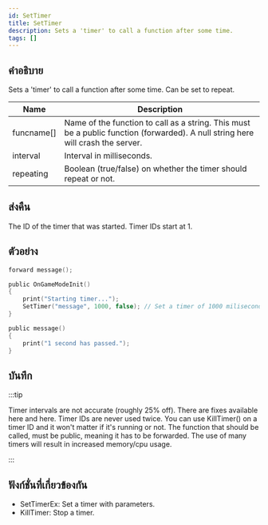 ```yaml
---
id: SetTimer
title: SetTimer
description: Sets a 'timer' to call a function after some time.
tags: []
---
```


## คำอธิบาย

Sets a 'timer' to call a function after some time. Can be set to repeat.

| Name       | Description                                                                                                                     |
| ---------- | ------------------------------------------------------------------------------------------------------------------------------- |
| funcname[] | Name of the function to call as a string. This must be a public function (forwarded). A null string here will crash the server. |
| interval   | Interval in milliseconds.                                                                                                       |
| repeating  | Boolean (true/false) on whether the timer should repeat or not.                                                                 |

## ส่งคืน

The ID of the timer that was started. Timer IDs start at 1.

## ตัวอย่าง

```c
forward message();

public OnGameModeInit()
{
    print("Starting timer...");
    SetTimer("message", 1000, false); // Set a timer of 1000 miliseconds (1 second)
}

public message()
{
    print("1 second has passed.");
}
```

## บันทึก

:::tip

Timer intervals are not accurate (roughly 25% off). There are fixes available here and here. Timer IDs are never used twice. You can use KillTimer() on a timer ID and it won't matter if it's running or not. The function that should be called, must be public, meaning it has to be forwarded. The use of many timers will result in increased memory/cpu usage.

:::

## ฟังก์ชั่นที่เกี่ยวข้องกัน

- SetTimerEx: Set a timer with parameters.
- KillTimer: Stop a timer.
